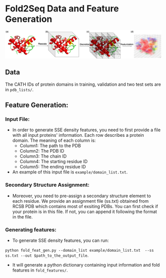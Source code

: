 # Fold2Seq Data and Feature Generation

![Fold2Seq Architecture](/data/fold2seq2.png)

## Data
The CATH IDs of protein domains in training, validation and two test sets are in `pdb_lists/`. 


## Feature Generation:
### Input File:
* In order to generate SSE density features, you need to first provide a file with all input proteins' information.  Each row describes a protein domain. The meaning of each column is:
  * Column1: The path to the PDB
  * Column2: The PDB ID
  * Column3: The chain ID
  * Column4: The starting residue ID
  * Column5: The ending residue ID
* An example of this input file is `example/domain_list.txt`.

### Secondary Structure Assignment:
* Moreover, you need to pre-assign a secondary structure element to each residue. We provide an assignment file (ss.txt) obtained from RCSB PDB which contains most of exsiting PDBs. You can first check if your protein is in this file. If not, you can append it following the format in the file.  

### Generating features:
* To generate SSE density features, you can run:

`python fold_feat_gen.py --domain_list example/domain_list.txt  --ss ss.txt --out $path_to_the_output_file`.

* It will generate a  python dictionary containing input information and fold features in `fold_features/`.


